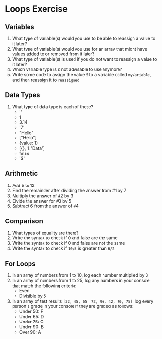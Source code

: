 # Loops Exercise

## Variables

1. What type of variable(s) would you use to be able to reassign a value to it later?
2. What type of variable(s) would you use for an array that might have values added to or removed from it later?
3. What type of variable(s) is used if you do not want to reassign a value to it later?
4. Which variable type is it not advisable to use anymore?
5. Write some code to assign the value `5` to a variable called `myVariable`, and then reassign it to `reassigned`

## Data Types

1. What type of data type is each of these?
   - ''
   - 1
   - 3.14
   - '7'
   - "Hello"
   - ["Hello"]
   - {value: 1}
   - [{}, 1, 'Data']
   - false
   - '$'

## Arithmetic

1. Add 5 to 12
2. Find the remainder after dividing the answer from #1 by 7
3. Multiply the answer of #2 by 3
4. Divide the answer for #3 by 5
5. Subtract 6 from the answer of #4

## Comparison

1. What types of equality are there?
2. Write the syntax to check if 0 and false are the same
3. Write the syntax to check if 0 and false are not the same
4. Write the syntax to check if `10/5` is greater than `6/2`

## For Loops

1. In an array of numbers from 1 to 10, log each number multiplied by 3
2. In an array of numbers from 1 to 25, log any numbers in your console that match the following criteria:
   - Even
   - Divisible by 5
3. In an array of test results `[32, 45, 65, 72, 96, 42, 20, 75]`, log every person's grade in your console if they are graded as follows:
   - Under 50: F
   - Under 65: D
   - Under 75: C
   - Under 90: B
   - Over 90: A